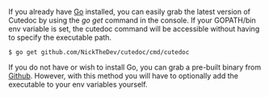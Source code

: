 If you already have [Go](https://golang.org/) installed, you can easily grab the latest version of
Cutedoc by using the *go get* command in the console. If your GOPATH/bin env variable is set, the
cutedoc command will be accessible without having to specify the executable path.

```
$ go get github.com/NickTheDev/cutedoc/cmd/cutedoc
```
If you do not have or wish to install Go, you can grab a pre-built binary from
[Github](https://github.com/NickTheDev/cutedoc/releases). However, with this method you will have
to optionally add the executable to your env variables yourself.